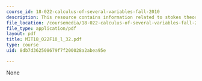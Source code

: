 ```yaml
---
course_id: 18-022-calculus-of-several-variables-fall-2010
description: This resource contains information related to stokes theorem.
file_location: /coursemedia/18-022-calculus-of-several-variables-fall-2010/8db7d362508679f7f200028a2abea95e_MIT18_022F10_l_32.pdf
file_type: application/pdf
layout: pdf
title: MIT18_022F10_l_32.pdf
type: course
uid: 8db7d362508679f7f200028a2abea95e

---
```

None